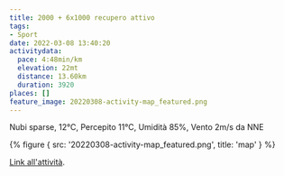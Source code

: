 ```yaml
---
title: 2000 + 6x1000 recupero attivo
tags:
- Sport
date: 2022-03-08 13:40:20
activitydata:
  pace: 4:48min/km
  elevation: 22mt
  distance: 13.60km
  duration: 3920
places: []
feature_image: 20220308-activity-map_featured.png
---
```


Nubi sparse, 12°C, Percepito 11°C, Umidità 85%, Vento 2m/s da NNE

<!--more-->

{% figure { src: '20220308-activity-map_featured.png', title: 'map' } %}

[Link all'attività](https://strava.com/activities/6792507254).
